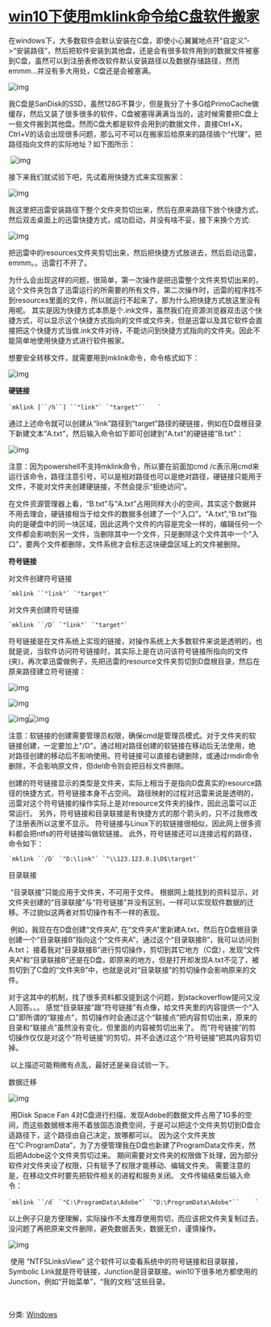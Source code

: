 # [win10下使用mklink命令给C盘软件搬家](https://www.cnblogs.com/life-of-coding/p/10871831.html)



​        在windows下，大多数软件会默认安装在C盘，即使小心翼翼地点开“自定义”->“安装路径”，然后把软件安装到其他盘，还是会有很多软件用到的数据文件被塞到C盘，虽然可以到注册表修改软件默认安装路径以及数据存储路径，然而emmm...并没有多大用处，C盘还是会被塞满。

 ![img](https://img2018.cnblogs.com/blog/1661527/201905/1661527-20190515173808549-786229954.png)

​       我C盘是SanDisk的SSD，虽然128G不算少，但是我分了十多G给PrimoCache做缓存，然后又装了很多很多的软件，C盘被塞得满满当当的，这时候需要把C盘上一些文件搬到其他盘。然而C盘大都是软件会用到的数据文件，直接Ctrl+X，Ctrl+V的话会出现很多问题，那么可不可以在搬家后给原来的路径搞个“代理”，把路径指向文件的实际地址？如下图所示：

​                           ![img](https://img2018.cnblogs.com/blog/1661527/201905/1661527-20190515175517614-287184296.png)

接下来我们就试验下吧，先试着用快捷方式来实现搬家：

![img](https://img2018.cnblogs.com/blog/1661527/201905/1661527-20190515192218951-1568229193.png)

我这里把迅雷安装路径下整个文件夹剪切出来，然后在原来路径下放个快捷方式，然后双击桌面上的迅雷快捷方式，成功启动，并没有啥不妥，接下来换个方式:

   

 

![img](https://img2018.cnblogs.com/blog/1661527/201905/1661527-20190515192840538-147904701.png)

把迅雷中的resources文件夹剪切出来，然后把快捷方式放进去，然后启动迅雷，emmm。。迅雷打不开了。

 

​       为什么会出现这样的问题，很简单，第一次操作是把迅雷整个文件夹剪切出来的，这个文件夹包含了迅雷运行的所需要的所有文件，第二次操作时，迅雷的程序找不到resources里面的文件，所以就运行不起来了，那为什么把快捷方式放这里没有用呢。   其实是因为快捷方式本质是个.ink文件，虽然我们在资源浏览器双击这个快捷方式，可以显示这个快捷方式指向的文件或文件夹，但是迅雷以及其它软件会直接把这个快捷方式当做.ink文件对待，不能访问到快捷方式指向的文件夹。因此不能简单地使用快捷方式进行软件搬家。

想要安全转移文件，就需要用到mklink命令，命令格式如下：

 ![img](https://img2018.cnblogs.com/blog/1661527/201905/1661527-20190515194557452-1398910424.png)

 

**硬链接**

```
`mklink [``/h``] ``"link"` `"target"``　　`
```

​      通过上述命令就可以创建从“link”路径到“target”路径的硬链接，例如在D盘根目录下新建文本“A.txt”，然后输入命令如下即可创建到"A.txt"的硬链接"B.txt"：

![img](https://img2018.cnblogs.com/blog/1661527/201905/1661527-20190515195538258-1181130665.png)

注意：因为powershell不支持mklink命令，所以要在前面加cmd /c表示用cmd来运行该命令，路径注意引号，可以是相对路径也可以是绝对路径，硬链接只能用于文件，不能对文件夹创建硬链接，不然会提示“拒绝访问”。

​       在文件资源管理器上看，“B.txt”与“A.txt”占用同样大小的空间，其实这个数据并不用去理会，硬链接相当于给文件的数据多创建了一个“入口”，“A.txt”,“B.txt”指向的是硬盘中的同一块区域，因此这两个文件的内容是完全一样的，编辑任何一个文件都会影响到另一文件，当删除其中一个文件，只是删除这个文件其中一个“入口”，要两个文件都删除，文件系统才会标志这块硬盘区域上的文件被删除。

 

**符号链接**

对文件创建符号链接

```
`mklink ``"link"` `"target"`
```

对文件夹创建符号链接

```
`mklink ``/D` `"link"` `"target"`
```

​        符号链接是在文件系统上实现的链接，对操作系统上大多数软件来说是透明的，也就是说，当软件访问符号链接时，其实际上是在访问该符号链接所指向的文件(夹)，再次拿迅雷做例子，先把迅雷的resource文件夹剪切到D盘根目录，然后在原来路径建立符号链接：

![img](https://img2018.cnblogs.com/blog/1661527/201905/1661527-20190515231244597-214803698.png)

![img](https://img2018.cnblogs.com/blog/1661527/201905/1661527-20190515230744478-633228697.png)

![img](https://img2018.cnblogs.com/blog/1661527/201905/1661527-20190515231551171-775954578.png)![img](https://img2018.cnblogs.com/blog/1661527/201905/1661527-20190515231622861-622894319.png)

注意：软链接的创建需要管理员权限，确保cmd是管理员模式。对于文件夹的软链接创建，一定要加上"/D"。通过相对路径创建的软链接在移动后无法使用，绝对路径创建的移动后不影响使用。符号链接可以直接右键删除，或通过rmdir命令删除，不会影响原文件，但del命令则会把目标文件删除。

​       创建的符号链接显示的类型是文件夹，实际上相当于是指向D盘真实的resource路径的快捷方式，符号链接本身不占空间。  路径映射的过程对迅雷来说是透明的，迅雷对这个符号链接的操作实际上是对resource文件夹的操作，因此迅雷可以正常运行。   另外，符号链接和目录联接是有快捷方式的那个箭头的，只不过我修改了注册表所以这里不显示。  符号链接与Linux下的软链接很相似，因此网上很多资料都会把ntfs的符号链接叫做软链接。 此外，符号链接还可以连接远程的路径，命令如下：

```
`mklink ``/D` `"D:\link"` `"\\123.123.0.1\D$\target"`
```

 

目录联接

​      “目录联接”只能应用于文件夹，不可用于文件。 根据网上能找到的资料显示，对文件夹创建的“目录联接”与“符号链接”并没有区别，一样可以实现软件数据的迁移。不过貌似这两者对剪切操作有不一样的表现。

​      例如，我现在在D盘创建“文件夹A”, 在“文件夹A”里新建A.txt，然后在D盘根目录创建一个“目录联接B”指向这个“文件夹A”，通过这个“目录联接B”，我可以访问到A.txt；  接着我对“目录联接B”进行剪切操作，剪切到其它地方（C盘），发现“文件夹A”和“目录联接B”还是在D盘，即原来的地方，但是打开却发现A.txt不见了，被剪切到了C盘的“文件夹B”中，也就是说对“目录联接”的剪切操作会影响原来的文件。

​      对于这其中的机制，找了很多资料都没提到这个问题，到stackoverflow提问又没人回答。。。  感觉“目录联接”跟“符号链接”有点像，给文件夹里的内容提供一个“入口”即所谓的“联接点”，剪切操作时会通过这个“联接点”把内容剪切出来，原来的目录和“联接点”虽然没有变化，但里面的内容被剪切出来了。 而“符号链接”的剪切操作仅仅是对这个“符号链接”的剪切，并不会透过这个“符号链接”把其内容剪切掉。 

​      以上描述可能稍微有点乱，最好还是亲自试验一下。

 

数据迁移

![img](https://img2018.cnblogs.com/blog/1661527/201905/1661527-20190517122633491-384473048.png)

 

​        用Disk Space Fan 4对C盘进行扫描，发现Adobe的数据文件占用了1G多的空间，而这些数据根本用不着放固态浪费空间，于是可以把这个文件夹剪切到D盘合适路径下，这个路径由自己决定，放哪都可以。  因为这个文件夹放在“C:ProgramData”，为了方便管理我在D盘也新建了ProgramData文件夹，然后把Adobe这个文件夹剪切过来。   期间需要对文件夹的权限做下处理，因为部分软件对文件夹设了权限，只有赋予了权限才能移动、编辑文件夹。  需要注意的是，在移动文件时要先把软件相关的进程和服务关闭。  文件传输结束后输入命令：

```
`mklink ``/d` `"C:\ProgramData\Adobe"` `"D:\ProgramData\Adobe"``　　 `
```

以上例子只是方便理解，实际操作不太推荐使用剪切，而应该把文件夹复制过去，没问题了再把原来文件删除，避免数据丢失，数据无价，谨慎操作。

 

![img](https://img2018.cnblogs.com/blog/1661527/201905/1661527-20190517125021418-615392339.png)

​        使用 “NTFSLinksView” 这个软件可以查看系统中的符号链接和目录联接，Symbolic Link就是符号链接，Junction是目录联接。win10下很多地方都使用的Junction，例如“开始菜单”，“我的文档”这些目录。

 

 

​                                                      

 



分类: [Windows](https://www.cnblogs.com/life-of-coding/category/1465870.html)